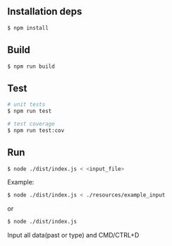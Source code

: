 ## Installation deps

```bash
$ npm install
```

## Build

```bash
$ npm run build
```

## Test

```bash
# unit tests
$ npm run test

# test coverage
$ npm run test:cov
```

## Run

```bash
$ node ./dist/index.js < <input_file>
```

Example:

```bash
$ node ./dist/index.js < ./resources/example_input
```
or 
```bash
$ node ./dist/index.js
```
Input all data(past or type) and CMD/CTRL+D
